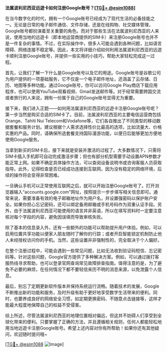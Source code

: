 **法属波利尼西亚远遊卡如何注册Google账号？[[TG💪+ @esim1088](https://t.me/s/esim1088)]**

在当今数字化的时代，拥有一个Google账号已经成为了现代生活的必备技能之一。无论是日常的电子邮件通信、文件存储，还是在线购物、社交媒体管理，Google账号都扮演着至关重要的角色。而对于那些生活在法属波利尼西亚的人来说，使用当地的远遊卡（即本地运营商提供的SIM卡）来注册Google账号也并不是一件复杂的事情。不过，在实际操作中，很多人可能会遇到各种问题，比如语言障碍、网络连接不稳定等。因此，本文将详细介绍如何利用法属波利尼西亚的远遊卡顺利注册Google账号，并提供一些实用的小技巧，帮助大家轻松完成这一过程。

首先，让我们了解一下什么是Google账号以及它的用途。Google账号是谷歌公司为用户提供的一项基础服务，它不仅是一个电子邮件地址，还涵盖了云存储、日历、地图等多种功能。通过Google账号，你可以访问Google Play商店下载应用程序，也可以使用YouTube观看视频、Gmail发送邮件等。对于经常需要跨国交流或者旅行的人来说，拥有一份属于自己的Google账号显得尤为重要。

接下来，我们进入正题——如何用法属波利尼西亚的远遊卡注册Google账号呢？第一步当然是购买合适的SIM卡了。目前，法属波利尼西亚的主要电信运营商包括Orange、Tahiti Nui Telecom和Vodafone等，它们各自推出了不同类型的移动数据套餐和服务计划。建议根据个人需求选择性价比最高的选项，比如流量大、价格实惠的产品。同时，请确保所选套餐支持国际漫游功能，以便日后能够更加方便地使用Google服务。

当拿到新买的SIM卡后，接下来就是安装并激活的过程了。大多数情况下，只需将SIM卡插入手机即可自动完成激活步骤；但也有部分机型需要手动设置APN参数才能正常上网。如果不确定具体操作方法，可以查阅设备说明书或咨询客服人员获取指导。此外，记得检查是否已经成功连接到互联网，因为没有稳定的网络环境，后续的操作将会变得非常困难。

一旦确认手机可以正常使用互联网之后，就可以开始注册Google账号了。打开浏览器输入“accounts.google.com”网址，按照提示一步步填写相关信息即可。通常来说，需要准备有效的电子邮箱地址作为用户名，并设置强密码以保护账户安全。如果你担心忘记密码，还可以绑定备用邮箱或手机号码作为双重认证手段。另外，由于法属波利尼西亚可能使用的语言并非英语，所以在填写资料时一定要注意核对每个字段的内容，避免因误填而导致审核失败。

除了基本的信息录入外，还有一些额外的功能可以帮助提升用户体验。例如，可以启用位置共享功能以便家人朋友随时了解你的行踪；或者开启智能锁定机制防止他人未经授权访问你的手机。当然，这些设置并非强制性的，完全取决于个人偏好。

在整个注册过程中，可能会遇到一些常见问题，比如无法收到验证码短信、忘记密码等。针对这些问题，Google官方提供了多种解决方案。例如，可以通过拨打客服热线寻求帮助，也可以登录官网查询常见故障排查指南。值得注意的是，为了避免不必要的麻烦，在任何情况下都不要轻信来历不明的消息来源，以免泄露个人信息。

最后，别忘了定期更新软件版本并保持系统运行流畅。随着技术的发展，Google不断推出新的功能和服务，及时升级有助于更好地享受数字生活带来的便利。同时，也要养成良好的网络安全习惯，如定期更换密码、不随意点击链接等，这样才能最大程度地保障自己的权益不受侵害。

综上所述，尽管法属波利尼西亚的地理位置相对偏远，但这并不妨碍人们享受到全球化带来的便利。只要掌握了正确的方法，并且遵循相关规则，任何人都能轻松地用当地远遊卡注册Google账号。希望上述内容对你有所帮助！如果你还有其他疑问，欢迎随时提问哦~

[[TG💪+ @esim1088](https://t.me/s/esim1088) ![Image](https://i.postimg.cc/4NQfJmqS/Snipaste-2025-05-13-00-14-12.png)]